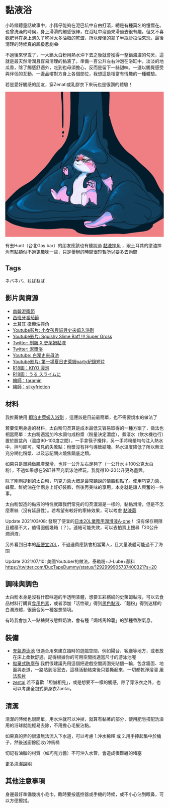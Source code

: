 黏液浴
=====
小時候聽童話故事中，小豬仔能夠在泥巴坑中自由打滾，總是有種莫名的憧憬在。也曾洗澡的時候，身上滑滑的觸感很棒，在浴缸中溜過來滑過去很有趣，但又不喜歡肥皂在身上泡久了吃掉太多油脂的乾澀，所以傻傻的拿了半瓶沙拉油來玩，最後清理的時候真的超級悲劇😂

不過後來學乖了，一大鍋太白粉用熱水沖下去之後就會獲得一整鍋濃濃的勾芡，這就是最天然滑潤且容易清理的黏液了。準備一百公升左右沖泡在浴缸中，淡淡的地瓜香，除了觸感舒適外，吃到也毋須擔心，反而是留下一絲甜味。一邊以觸覺感受與伴侶的互動，一邊品嚐對方身上各個部位，我想這是相當有情趣的一種體驗。

若是愛好觸感的朋友，穿Zenati或乳膠衣下來玩也是很讚的體驗！

![](imgs/slimegoo.jpg)


有去Hunt（台北Gay bar）的朋友應該也有聽說過 [黏液摔角](https://www.youtube.com/watch?v=0Wzqk2XvZbo) ，跟土耳其的塗油摔角有點類似不過更趣味一些，只是舉辦的時間很短暫所以要多去詢問

## Tags

ネバネバ、ねばねば

## 影片與資源

- [南韓泥漿節](https://dq.yam.com/post.php?id=915)
- [西班牙番茄節](https://www.tripresso.com/blog/2018/08/西班牙番茄節/)
- [土耳其 橄欖油摔角](http://tkturkey.com/土耳其老祖先運動油脂摔跤上/)
- [Youtube影片: 小女孩與貓與史來姆入浴劑](https://youtu.be/P-XfCbVVjKE?t=337)
- [Youtube影片: Squishy Slime Baff !!! Super Gross](https://www.youtube.com/watch?v=Kkb7xdXINLc)
- [Twitter: 制服 X 史萊姆黏液](https://twitter.com/yurise_x/status/1259135451522162689)
- [Twitter: 泥漿浴](https://twitter.com/wamlanta/status/1261765089201459202)
- [Youtube: 白濁史來母池](https://www.youtube.com/watch?v=MfIhnkdeZsw)
- [Youtube影片: 第一場夏日史萊姆party紀錄短片](https://www.youtube.com/watch?v=zoqEFGsIGpk)
- [R18圖：KIYO 浸泡](https://www.pixiv.net/artworks/77613287)
- [R18圖：うる スライムに](https://www.pixiv.net/artworks/78694060)
- [繪師：taramin](https://www.pixiv.net/users/1186456)
- [繪師：silkyfriction](https://www.pixiv.net/users/4372252)

## 材料

我推薦使用 [即溶史萊姆入浴劑](prod_inst_slime.md) ，這應該是目前最簡單，也不需要燒水的做法了

若要使用身邊的材料，太白粉勾芡算是成本最低又容易取得的一種方案了，做法也相當簡單：太白粉適當加冷水調勻成粉漿（粉量決定濃度），煮滾水（飲水機也行）置於臉盆內（溫度90-100度之間），一手拿筷子攪拌，另一手將粉漿均勻注入熱水中，拌勻即可。常見的失敗點：粉漿沒有拌勻導致結塊、熱水溫度降低了所以無法充分糊化粉漿、以及忘記關火燒焦鍋底之類。

如果只是單純做肌膚潤滑，也許一公升左右足夠了（一公升水＋100公克太白粉），不過如果想在浴缸甚至充氣泳池裡玩，我覺得10-20公升更為盡興。

除了剛剛提到的太白粉，巧克力醬大概是最常聽說的情趣甜點了。使用巧克力醬、蜂蜜、鮮奶油在伴侶身上好好裝飾，然後再美味的享用，本身就是讓人興奮的一件事。

太白粉製造的黏液的特性就跟我們常見的勾芡濃湯是一樣的，黏黏滑滑，但是不怎麼牽絲（沒有延展性）。若希望有較好的牽絲效果，可以考慮 [黏液繭](slime_cocoon.md)

Update 2021/03/08: 發現了便宜的[日本20L業務用潤滑液A-one](https://www.ruten.com.tw/item/show?21918263996073#info)！ 沒有保存期限且體積不大，值得囤個幾箱（？）。連結可能失效，可以去拍賣上搜尋「20公升 潤滑液」

另外看到日本的[超便宜20L](https://www.amazon.co.jp/%E6%A5%AD%E5%8B%99%E7%94%A820L%E3%80%81%E6%A0%BC%E5%AE%89-%E3%82%AF%E3%83%AA%E3%82%A2%E3%83%AD%E3%83%BC%E3%82%B7%E3%83%A7%E3%83%B3-%E3%83%9F%E3%83%87%E3%82%A3%E3%82%A2%E3%83%A0-%E3%83%A9%E3%83%96%E3%83%AD%E3%83%BC%E3%82%B7%E3%83%A7%E3%83%B3-%E3%83%9C%E3%83%87%E3%82%A3%E3%83%AD%E3%83%BC%E3%82%B7%E3%83%A7%E3%83%B3/dp/B08LVBS9YS/ref=sr_1_53?__mk_ja_JP=%E3%82%AB%E3%82%BF%E3%82%AB%E3%83%8A&dchild=1&keywords=%E3%83%AD%E3%83%BC%E3%82%B7%E3%83%A7%E3%83%B3+%E6%A5%AD%E5%8B%99%E7%94%A8+20&qid=1615196565&s=hpc&sr=1-53)，不過運費應該會相當驚人，且大量液體可能過不了海關

Update 2021/07/10: 美國Youtuber的做法，泰勒粉+J-Lube+顏料 https://twitter.com/DucTapeDummy/status/1292999905737400321?s=20

## 調味與調色

太白粉本身是沒有什麼味道的半透明液體，想要五彩繽紛的史萊姆黏液，可以去食品材料行購買[食用色素](https://www.ruten.com.tw/item/show?21304167136677)，或者添加「活性碳」得到[黑色黏液](https://www.google.com/search?q=changed&source=lnms&tbm=isch&sa=X)、「麵粉」得到迷樣的白濁液體，很適合另一種妄想情境。

有時我會加入一點糖與液態鮮奶油，會有種「焗烤馬鈴薯」的那種香甜氣息。

## 裝備

- [充氣游泳池](https://mall.pchome.com.tw/prod/CAAE8I-B90053M7Y?fq=/S/QFASC1) 很適合用來建立臨時的遊戲空間，例如陽台、客廳等地方，或者放在床上柔軟舒適。記得根據你的可用空間找適當尺寸的游泳池喔
- [拋棄式防塵布](https://24h.pchome.com.tw/prod/DEAC6H-A9008ZOFG) 我們很建議先用這個把遊戲空間周圍先貼個一輪，包含牆面、地面與走道，一路貼到浴室去，這樣活動結束後只要撕起來，一切都乾淨溜溜 [用法影片](https://www.youtube.com/watch?v=XEmwGlEeo8o)
- [zentai](https://find.ruten.com.tw/s/?area=0&cateid=0005&platform=ruten&q=zentai&shipfee=all) 若不喜歡「坦誠相見」，或是想要不一樣的觸感，除了穿泳衣之外，也可以考慮全包式緊身衣Zantai。

## 清潔

清潔的時候也很簡單，用水沖就可以沖掉，就算有黏著的部分，使用肥皂搭配洗澡用的浴球就能輕易去除，不用擔心毛髮沾黏。

如果真的弄的很濃無法流入下水道，可以考慮 1.沖水稀釋 或 2.用手捧起集中於桶子，然後送廚餘回收/沖馬桶

切記有油脂的材質（如巧克力醬）不可沖入水管，會造成很難纏的堵塞

[更多清潔說明](slime_cleaning.md)

## 其他注意事項

身邊最好準備幾塊小毛巾，臨時要按遙控器或手機的時候，或不小心沾到眼鼻，可以方便擦拭。